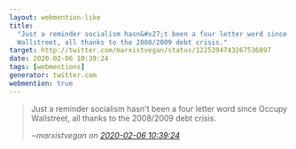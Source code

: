 ```yaml
---
layout: webmention-like
title:
  "Just a reminder socialism hasn&#x27;t been a four letter word since Occupy
  Wallstreet, all thanks to the 2008/2009 debt crisis."
target: http://twitter.com/marxistvegan/status/1225394743267536897
date: 2020-02-06 10:39:24
tags: [webmentions]
generator: twitter.com
webmention: true
---
```


<blockquote class="external-citation">
  <p>
    Just a reminder socialism hasn&#x27;t been a four letter word since Occupy Wallstreet, all thanks to the 2008/2009 debt crisis.
  </p>
  <cite>‒<span class="p-author p-name">marxistvegan</span>
    on
    <a href="http://twitter.com/marxistvegan/status/1225394743267536897" rel="external nofollow" target="_blank">2020-02-06 10:39:24</a>
  </cite>
</blockquote>
